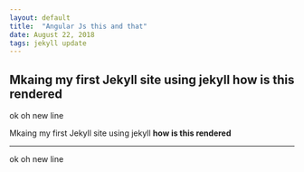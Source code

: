 ```yaml
---
layout: default
title:  "Angular Js this and that"
date: August 22, 2018
tags: jekyll update
---
```

Mkaing my first Jekyll site using jekyll
**how is this rendered**
---
ok
oh new line

Mkaing my first Jekyll site using jekyll
**how is this rendered**

---

ok
oh new line